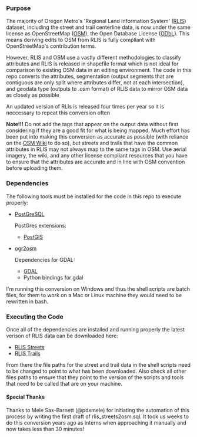 
### Purpose
The majority of Oregon Metro's 'Regional Land Information System' ([RLIS](http://www.oregonmetro.gov/rlis-live)) dataset, including the street and trail centerline data, is now under the same license as OpenStreetMap ([OSM](osm.org)), the Open Database License ([ODbL](http://opendatacommons.org/licenses/odbl/)).  This means deriving edits to OSM from RLIS is fully compliant with OpenStreetMap's contribution terms.  

However, RLIS and OSM use a vastly different methodologies to classify attributes and RLIS is released in shapefile format which is not ideal for comparison to existing OSM data in an editing environment.  The code in this repo converts the attributes, segmentation (output segments that are contiguous are only split where attributes differ, not at each intersection), and geodata type (outputs to .osm format) of RLIS data to mirror OSM data as closely as possible

An updated version of RLIs is released four times per year so it is neccessary to repeat this conversion often

**Note!!!** Do not add the tags that appear on the output data without first considering if they are a good fit for what is being mapped.  Much effort has been put into making this conversion as accurate as possible (with reliance on the [OSM Wiki](wiki.osm.org) to do so), but streets and trails that have the common attributes in RLIS may not always map to the same tags in OSM.  Use aerial imagery, the wiki, and any other license compliant resources that you have to ensure that the attributes are accurate and in line with OSM convention before uploading them.


### Dependencies
The following tools must be installed for the code in this repo to execute properly:

- [PostGreSQL](http://www.postgresql.org/download/)
	
    PostGres extensions:
    - [PostGIS](http://postgis.net/install/)
- [ogr2osm](https://github.com/pnorman/ogr2osm)
	
    Dependencies for GDAL:
    - [GDAL](http://www.gdal.org/)
    - Python bindings for gdal

I'm running this conversion on Windows and thus the shell scripts are batch files, for them to work on a Mac or Linux machine they would need to be rewritten in bash.

### Executing the Code
Once all of the dependencies are installed and running properly the latest verison of RLIS data can be downloaded here:
- [RLIS Streets](http://rlisdiscovery.oregonmetro.gov/?action=viewDetail&layerID=556)
- [RLIS Trails](http://rlisdiscovery.oregonmetro.gov/?action=viewDetail&layerID=2404)

From there the file paths for the street and trail data in the shell scripts need to be changed to point to what has been downloaded.  Also check all other files paths to ensure that they point to the version of the scripts and tools that need to be called that are on your machine.


#### Special Thanks
Thanks to Mele Sax-Barnett (@pdxmele) for initiating the automation of this process by writing the first draft of rlis_streets2osm.sql.  It took us weeks to do this conversion years ago as interns when approaching it manually and now takes less than 30 minutes!